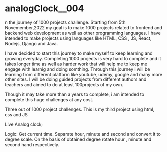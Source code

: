# analogClock__004
n the journey of 1000 projects challenge. Starting from 5th Novemember,2022 my goal is to make 1000 projects related to frontend and backend web development as well as other programming languages. I have intended to make projects using languages like HTML, CSS , JS, React, Nodejs, Django and Java.

I have decided to start this journey to make myself to keep learning and growing everyday. Completing 1000 projects is very hard to complete and it takes longer time as well as harder work that will help me to keep me engage with learnig and doing somthing. Through this journey i will be learning from different platform like youtube, udemy, google and many more other sites. I will be doing guided projects from different authors and teachers and aimed to do at least 100projects of my own.

Though it may take more than a years to complete, i am intended to complete this huge challenges at any cost.

Three out of 1000 project challenges. This is my third project using  html, css and JS


Live Analog clock;

Logic: Get current time. Separate hour, minute and second and convert it to degree scale. On the basis of obtained degree rotate hour , minute and second hand respectively.
